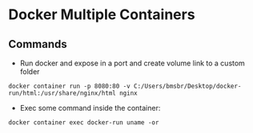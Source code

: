 # Docker Multiple Containers

## Commands

- Run docker and expose in a port and create volume link to a custom folder
```prompt
docker container run -p 8080:80 -v C:/Users/bmsbr/Desktop/docker-run/html:/usr/share/nginx/html nginx
```

- Exec some command inside the container:
```prompt
docker container exec docker-run uname -or
```
